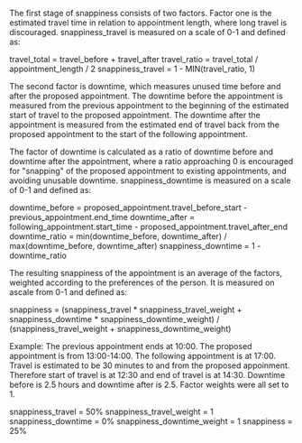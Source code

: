 The first stage of snappiness consists of two factors. Factor one is the estimated travel time in relation to appointment length, where long travel is discouraged. snappiness_travel is measured on a scale of 0-1 and defined as:

travel_total = travel_before + travel_after
travel_ratio = travel_total / appointment_length / 2
snappiness_travel = 1 - MIN(travel_ratio, 1)

The second factor is downtime, which measures unused time before and after the proposed appointment. The downtime before the appointment is measured from the previous appointment to the beginning of the estimated start of travel to the proposed appointment. The downtime after the appointment is measured from the estimated end of travel back from the proposed appointment to the start of the following appointment.

The factor of downtime is calculated as a ratio of downtime before and downtime after the appointment, where a ratio approaching 0 is encouraged for "snapping" of the proposed appointment to existing appointments, and avoiding unusable downtime. snappiness_downtime is measured on a scale of 0-1 and defined as:

downtime_before = proposed_appointment.travel_before_start - previous_appointment.end_time
downtime_after = following_appointment.start_time - proposed_appointment.travel_after_end
downtime_ratio = min(downtime_before, downtime_after) / max(downtime_before, downtime_after)
snappiness_downtime = 1 - downtime_ratio

The resulting snappiness of the appointment is an average of the factors, weighted according to the preferences of the person. It is measured on ascale from 0-1 and defined as:

snappiness = (snappiness_travel * snappiness_travel_weight  + snappiness_downtime * snappiness_downtime_weight) / (snappiness_travel_weight + snappiness_downtime_weight)

Example: The previous appointment ends at 10:00. The proposed appointment is from 13:00-14:00. The following appointment is at 17:00. Travel is estimated to be 30 minutes to and from the proposed appoinment. Therefore start of travel is at 12:30 and end of travel is at 14:30. Downtime before is 2.5 hours and downtime after is 2.5. Factor weights were all set to 1.

snappiness_travel = 50%
snappiness_travel_weight = 1
snappiness_downtime = 0%
snappiness_downtime_weight = 1
snappiness = 25%